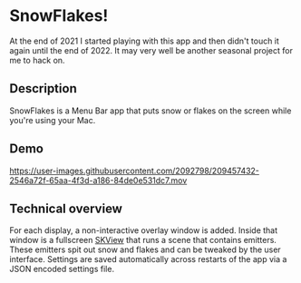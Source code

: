 # SnowFlakes!

At the end of 2021 I started playing with this app and then didn't touch it again until the end of 2022. It may very well be another seasonal project for me to hack on.

## Description

SnowFlakes is a Menu Bar app that puts snow or flakes on the screen while you're using your Mac.

## Demo

https://user-images.githubusercontent.com/2092798/209457432-2546a72f-65aa-4f3d-a186-84de0e531dc7.mov

## Technical overview

For each display, a non-interactive overlay window is added. Inside that window is a fullscreen [SKView](https://developer.apple.com/documentation/spritekit/skview) that runs a scene that contains emitters. These emitters spit out snow and flakes and can be tweaked by the user interface. Settings are saved automatically across restarts of the app via a JSON encoded settings file.
